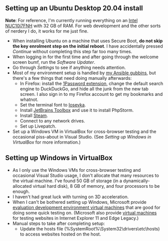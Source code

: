 <!--
  # This file is distributed under under the Creative Commons
  # Attribution 4.0 International License. To view a copy of this
  # license, please visit <http://creativecommons.org/licenses/by/4.0/>.

  description: Read Damien Dart's notes on setting up his development environment.
  title: Personal Development Environment Notes
  twigTemplate: .templates/notes-base.html.twig
-->

Setting up an Ubuntu Desktop 20.04 install
------------------------------------------

<div class="admonition admonition--info">
  <p><b>Note</b>: For reference, I'm currently running everything on an
    <a href="https://www.intel.co.uk/content/www/uk/en/products/boards-kits/nuc/kits/nuc10i7fnh.html">Intel
    NUC10i7FNH</a> with 32 GB of RAM. For web development and the other
    sorts of nerdery I do, it works for me just fine.
</div>

  - When installing Ubuntu on a machine that uses Secure Boot, **do not
    skip the key enrolment step on the initial reboot**. I have
    accidentally pressed _Continue_ without completing this step far too
    many times.
  - When logging in for the first time and after going through the
    welcome screen bumf, run the _Software Updater_.
  - Go through _Settings_ to see if anything needs attention.
  - Most of my environment setup is handled by [my Ansible gubbins][1],
    but there's a few things that need doing manually afterwards:
    - In Firefox: install the [1Password extension][2], change the
      default search engine to DuckDuckGo, and hide all the junk from
      the new tab screen. I also sign in to my Firefox account to get my
      bookmarks and whatnot.
    - Set the terminal font to [Iosevka][3].
    - Install [JetBrains Toolbox][4] and use it to install PhpStorm.
    - Install [Steam][5].
    - Connect to any network drives.
    - Set up Livepatch.
  - Set up a Windows VM in VirtualBox for cross-browser testing
    and the occasional piss-about in Visual Studio. (See _Setting up
    Windows in VirtualBox_ for more information.)

[1]: <https://www.robotinaponcho.net/git/#setup>
[2]: <https://1password.com/downloads/linux/#browsers>
[3]: <https://typeof.net/Iosevka/>
[4]: <https://www.jetbrains.com/help/phpstorm/installation-guide.html#toolbox>
[5]: <https://github.com/ValveSoftware/steam-for-linux>


Setting up Windows in VirtualBox
--------------------------------

  - As I only use the Windows VMs for cross-browser testing and
    occasional Visual Studio usage, I don't allocate that many resources
    to the virtual machine. I've found 50 GB of storage (in a
    dynamically-allocated virtual hard disk), 8 GB of memory, and four
    processors to be enough.
  - I haven't had great luck with turning on 3D acceleration.
  - When I can't be bothered setting up Windows, Microsoft provide
    [evaluation development environment virtual machines][6] that are
    good for doing some quick testing on. (Microsoft also provide
    [virtual machines][7] for testing websites in Internet Explorer 11
    and Edge Legacy.)
  - Manual steps to take after completing setup:
    - Update the hosts file (<span class="os-menu-item">%SystemRoot%\\<wbr>System32\\<wbr>drivers\\<wbr>etc\\<wbr>hosts</span>)
      to access websites hosted on the host.

[6]: <https://developer.microsoft.com/en-us/windows/downloads/virtual-machines/>
[7]: <https://developer.microsoft.com/en-us/microsoft-edge/tools/vms/>
